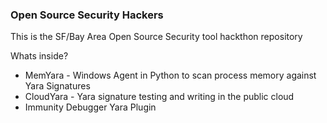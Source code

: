 ### Open Source Security Hackers
This is the SF/Bay Area Open Source Security tool hackthon repository

Whats inside?

* MemYara - Windows Agent in Python to scan process memory against Yara Signatures
* CloudYara - Yara signature testing and writing in the public cloud
* Immunity Debugger Yara Plugin
